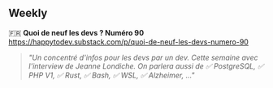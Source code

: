 ## Weekly

🇫🇷 **Quoi de neuf les devs ? Numéro 90**  
https://happytodev.substack.com/p/quoi-de-neuf-les-devs-numero-90

> _"Un concentré d'infos pour les devs par un dev. Cette semaine avec l'interview
> de Jeanne Londiche. On parlera aussi de ✅ PostgreSQL, ✅ PHP V1, ✅ Rust, ✅
> Bash, ✅ WSL, ✅ Alzheimer, ..."_
